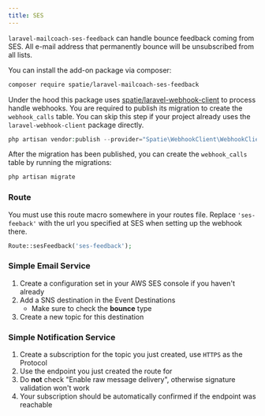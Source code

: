 ```yaml
---
title: SES
---
```


`laravel-mailcoach-ses-feedback` can handle bounce feedback coming from SES. All e-mail address that permanently bounce will be unsubscribed from all lists.

You can install the add-on package via composer:

```bash
composer require spatie/laravel-mailcoach-ses-feedback
```

Under the hood this package uses [spatie/laravel-webhook-client](https://github.com/spatie/laravel-mailcoach) to process handle webhooks. You are required to publish its migration to create the `webhook_calls` table. You can skip this step if your project already uses the `laravel-webhook-client` package directly.

```php
php artisan vendor:publish --provider="Spatie\WebhookClient\WebhookClientServiceProvider" --tag="migrations"
```

After the migration has been published, you can create the `webhook_calls` table by running the migrations:

```php
php artisan migrate
```

### Route

You must use this route macro somewhere in your routes file. Replace `'ses-feeback'` with the url you specified at SES when setting up the webhook there.

```php
Route::sesFeedback('ses-feedback');
```

### Simple Email Service
1. Create a configuration set in your AWS SES console if you haven't already
2. Add a SNS destination in the Event Destinations
    - Make sure to check the **bounce** type
3. Create a new topic for this destination

### Simple Notification Service
1. Create a subscription for the topic you just created, use `HTTPS` as the Protocol
2. Use the endpoint you just created the route for
3. Do **not** check "Enable raw message delivery", otherwise signature validation won't work
4. Your subscription should be automatically confirmed if the endpoint was reachable 